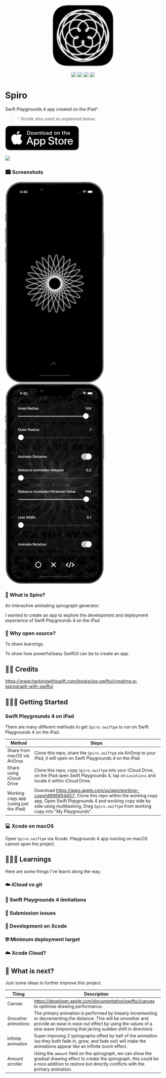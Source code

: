 <p align="center"><img src="images/icon.png" width="200"></p>

<p align="center">
    <img src="https://img.shields.io/badge/iOS-15.2+-blue.svg" />
    <img src="https://img.shields.io/badge/Swift%20Playgrounds-4.0-red.svg" />
    <img src="https://img.shields.io/badge/Xcode-13.2.1+-brightgreen.svg" />
    <img src="https://img.shields.io/badge/Swift-5.5-orange.svg" />
</p>

# Spiro

Swift Playgrounds 4 app created on the iPad^.

> ^ Xcode also used as explained below.

<p><a href="https://apps.apple.com/us/app/id1602980337"><img src="web/images/download.svg"></a></p>

<img src="images/demo.gif" width="320">

### 🏙 Screenshots

<img src="web/images/hero1.png" width="320">&nbsp;&nbsp;&nbsp;<img src="web/images/hero2.png" width="320">

### 🤔 What is Spiro?

An interactive animating spirograph generator.

I wanted to create an app to explore the development and deployment experience of Swift Playgrounds 4 on the iPad.

### 🧐 Why open source?

To share learnings. 

To show how powerful/easy SwiftUI can be to create an app.

## 🙇🏻 Credits

https://www.hackingwithswift.com/books/ios-swiftui/creating-a-spirograph-with-swiftui

## 🧑🏻‍💻 Getting Started

### Swift Playgrounds 4 on iPad 

There are many different methods to get `Spiro.swiftpm` to run on Swift Playgrounds 4 on the iPad.

Method | Steps
-- | --
Share from macOS via AirDrop | Clone this repo, share the `Spiro.swiftpm` via AirDrop to your iPad, it will open on Swift Playgrounds 4 on the iPad.
Share using iCloud Drive | Clone this repo, copy `Spiro.swiftpm` into your iCloud Drive, on the iPad open Swift Playgrounds 4, tap on `Locations` and locate it within iCloud Drive.
Working copy app (using just the iPad) | Download https://apps.apple.com/us/app/working-copy/id896694807, Clone this repo within the working copy app, Open Swift Playgrounds 4 and working copy side by side using multitasking, Drag `Spiro.swiftpm` from working copy into "My Playgrounds".

### 💻 Xcode on macOS

Open `Spiro.swiftpm` via Xcode. Playgrounds 4 app running on macOS cannot open the project.

## 🧑🏻‍🏫 Learnings

Here are some things I've learnt along the way.

### ☁️ iCloud vs git



### 🙊 Swift Playgrounds 4 limitations



### 🥺 Submission issues



### 🤔 Development on Xcode



### 🤓 Minimum deployment target



### ☁️ Xcode Cloud?



## 🚀 What is next?

Just some ideas to further improve this project.

Thing | Description
-- | --
Canvas | https://developer.apple.com/documentation/swiftui/canvas to optimise drawing performance.
Smoother animations | The primary animation is performed by linearly incrementing or decrementing the distance. This will be smoother and provide an ease in ease out effect by using the values of a sine wave (improving that jarring sudden shift in direction).
Infinite animation | Super imposing 2 spirographs offset by half of the animation (so they both fade in, grow, and fade out) will make the animations appear like an infinite zoom effect.
Amount scroller | Using the `amount` field on the spirograph, we can show the gradual drawing effect to create the spirograph, this could be a nice addition to restore but directly conflicts with the primary animation.

